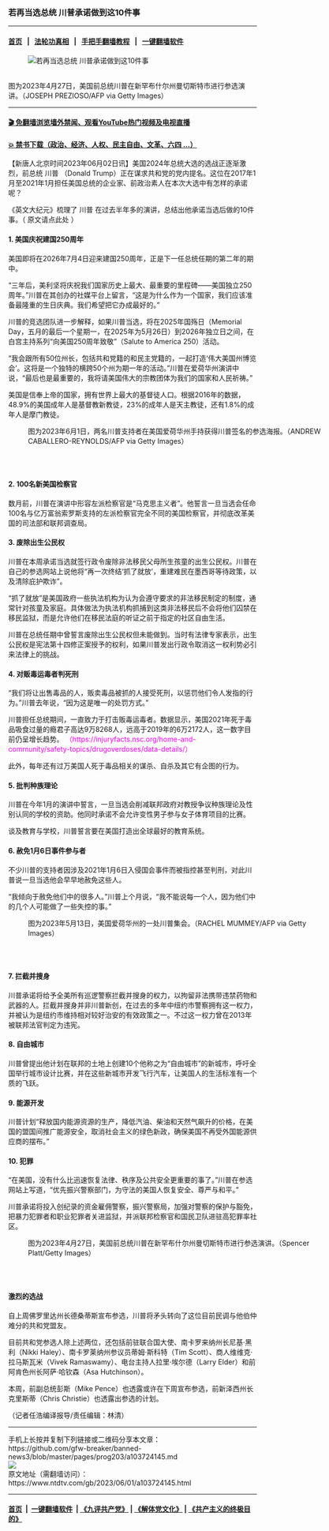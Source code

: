 ### 若再当选总统 川普承诺做到这10件事
------------------------

#### [首页](https://github.com/gfw-breaker/banned-news3/blob/master/README.md) &nbsp;&nbsp;|&nbsp;&nbsp; [法轮功真相](https://github.com/begood0513/basic/blob/master/README.md)  &nbsp;&nbsp;|&nbsp;&nbsp; [手把手翻墙教程](https://github.com/gfw-breaker/guides/wiki)  &nbsp;&nbsp;|&nbsp;&nbsp; [一键翻墙软件](https://github.com/gfw-breaker/nogfw/blob/master/README.md)  



<div><div class="featured_image">
 <figure>
  <img alt="若再当选总统 川普承诺做到这10件事" src="https://i.ntdtv.com/assets/uploads/2023/06/id103724155-GettyImages-1252238006-800x450.jpg"/>
 </figure><br/>
 <span class="caption">
  图为2023年4月27日，美国前总统川普在新罕布什尔州曼切斯特市进行参选演讲。（JOSEPH PREZIOSO/AFP via Getty Images）
 </span>
</div>
</div><hr/>

#### [ 🎬  免翻墙浏览墙外禁闻、观看YouTube热门视频及电视直播](https://github.com/gfw-breaker/HelloWorld)

#### [ 💥  禁书下载（政治、经济、人权、民主自由、文革、六四 ...）](https://github.com/gfw-breaker/books/blob/master/README.md)

<div><div class="post_content" itemprop="articleBody">
 <p>
  【新唐人北京时间2023年06月02日讯】美国2024年总统大选的选战正逐渐激烈，前总统
  <ok href="https://www.ntdtv.com/gb/川普.htm">
   川普
  </ok>
  （Donald Trump）正在谋求共和党的党内提名。这位在2017年1月至2021年1月担任美国总统的企业家、前政治素人在本次大选中有怎样的承诺呢？
 </p>
 <p>
  《英文大纪元》梳理了
  <ok href="https://www.ntdtv.com/gb/川普.htm">
   川普
  </ok>
  在过去半年多的演讲，总结出他承诺当选后做的10件事。（
  <ok href="https://www.theepochtimes.com/in-depth-heres-what-trump-has-promised-if-he-wins-in-2024_5304064.html">
   原文请点此处
  </ok>
  ）
 </p>
 <h4>
  1. 美国庆祝建国250周年
 </h4>
 <p>
  美国即将在2026年7月4日迎来建国250周年，正是下一任总统任期的第二年的期中。
 </p>
 <p>
  “三年后，美利坚将庆祝我们国家历史上最大、最重要的里程碑——美国独立250周年。”川普在其创办的社媒平台上留言，“这是为什么作为一个国家，我们应该准备最隆重的生日庆典。我们希望把它办成最好的。”
 </p>
 <p>
  川普的竞选团队进一步解释，如果川普当选，将在2025年国殇日（Memorial Day，五月的最后一个星期一，在2025年为5月26日）到2026年独立日之间，在白宫主持系列“向美国250周年致敬”（Salute to America 250）活动。
 </p>
 <p>
  “我会跟所有50位州长，包括共和党籍的和民主党籍的，一起打造‘伟大美国州博览会’。这将是一个独特的横跨50个州为期一年的活动。”川普在爱荷华州演讲中说，“最后也是最重要的，我将请美国伟大的宗教团体为我们的国家和人民祈祷。”
 </p>
 <p>
  美国是信奉上帝的国家，拥有世界上最大的基督徒人口。根据2016年的数据，48.9%的美国成年人是基督教新教徒，23%的成年人是天主教徒，还有1.8%的成年人是摩门教徒。
 </p>
 <figure class="wp-caption aligncenter" id="attachment_103724146" style="width: 600px">
  <img alt="" class="size-medium wp-image-103724146" src="https://i.ntdtv.com/assets/uploads/2023/06/id103724146-GettyImages-1258355046-600x433.jpg">
   <br/><figcaption class="wp-caption-text">
    图为2023年6月1日，两名川普支持者在美国爱荷华州手持获得川普签名的参选海报。（ANDREW CABALLERO-REYNOLDS/AFP via Getty Images）
   </figcaption><br/>
  </img>
 </figure><br/>
 <h4>
  2. 100名新美国检察官
 </h4>
 <p>
  数月前，川普在演讲中形容左派检察官是“马克思主义者”。他誓言一旦当选会任命100名与亿万富翁索罗斯支持的左派检察官完全不同的美国检察官，并彻底改革美国的司法部和联邦调查局。
 </p>
 <h4>
  3. 废除出生公民权
 </h4>
 <p>
  川普在本周承诺当选就签行政令废除非法移民父母所生孩童的出生公民权。川普在自己的参选网站上说他将“再一次终结‘抓了就放’，重建难民在墨西哥等待政策，以及清除庇护欺诈”。
 </p>
 <p>
  “抓了就放”是美国政府一些执法机构为认为会遵守要求的非法移民制定的制度，通常针对孩童及家庭。具体做法为执法机构抓捕到这类非法移民后不会将他们囚禁在移民监狱，而是允许他们在移民法庭的听证之前于指定的社区自由生活。
 </p>
 <p>
  川普在总统任期中曾誓言废除出生公民权但未能做到。当时有法律专家表示，出生公民权是宪法第十四修正案授予的权利，如果川普发出行政令取消这一权利势必引来法律上的挑战。
 </p>
 <h4>
  4. 对贩毒运毒者判死刑
 </h4>
 <p>
  “我们将让出售毒品的人，贩卖毒品被抓的人接受死刑，以惩罚他们令人发指的行为。”川普去年说，“因为这是唯一的处罚方式。”
 </p>
 <p>
  川普担任总统期间，一直致力于打击贩毒运毒者。数据显示，美国2021年死于毒品吸食过量的瘾君子高达9万8268人，远高于2019年的6万2172人，这一数字目前仍呈增长趋势。
  <span style="color: #ff00ff;">
   （https://injuryfacts.nsc.org/home-and-community/safety-topics/drugoverdoses/data-details/）
  </span>
 </p>
 <p>
  此外，每年还有过万美国人死于毒品相关的谋杀、自杀及其它有企图的行为。
 </p>
 <h4>
  5. 批判种族理论
 </h4>
 <p>
  川普在今年1月的演讲中誓言，一旦当选会削减联邦政府对教授争议种族理论及性别认同的学校的资助。他同时承诺不会允许变性男子参与女子体育项目的比赛。
 </p>
 <p>
  谈及教育与学校，川普誓言要在美国打造出全球最好的教育系统。
 </p>
 <h4>
  6. 赦免1月6日事件参与者
 </h4>
 <p>
  不少川普的支持者因涉及2021年1月6日入侵国会事件而被指控甚至判刑，对此川普说一旦当选他会早早地赦免这些人。
 </p>
 <p>
  “我倾向于赦免他们中的很多人。”川普上个月说，“我不能说每一个人，因为他们中的几个人可能做了一些失控的事。”
 </p>
 <figure class="wp-caption aligncenter" id="attachment_103724152" style="width: 600px">
  <img alt="" class="size-medium wp-image-103724152" src="https://i.ntdtv.com/assets/uploads/2023/06/id103724152-GettyImages-1254622217-600x400.jpg">
   <br/><figcaption class="wp-caption-text">
    图为2023年5月13日，美国爱荷华州的一处川普集会。（RACHEL MUMMEY/AFP via Getty Images）
   </figcaption><br/>
  </img>
 </figure><br/>
 <h4>
  7. 拦截并搜身
 </h4>
 <p>
  川普承诺将给予全美所有巡逻警察拦截并搜身的权力，以拘留非法携带违禁药物和武器的人。拦截并搜身并非川普新创，在过去的多年中纽约市警察拥有这一权力，并被认为是纽约市维持相对较好治安的有效政策之一。不过这一权力曾在2013年被联邦法官判定为违宪。
 </p>
 <h4>
  8. 自由城市
 </h4>
 <p>
  川普曾提出他计划在联邦的土地上创建10个他称之为“自由城市”的新城市，呼吁全国举行城市设计比赛，并在这些新城市开发飞行汽车，让美国人的生活标准有一个质的飞跃。
 </p>
 <h4>
  9. 能源开发
 </h4>
 <p>
  川普计划“释放国内能源资源的生产，降低汽油、柴油和天然气飙升的价格，在美国的盟国间推广能源安全，取消社会主义的绿色新政，确保美国不再受外国能源供应商的摆布。”
 </p>
 <h4>
  10. 犯罪
 </h4>
 <p>
  “在美国，没有什么比迅速恢复法律、秩序及公共安全更重要的事了。”川普在参选网站上写道，“优先振兴警察部门，为守法的美国人恢复安全、尊严与和平。”
 </p>
 <p>
  川普承诺将投入创纪录的资金雇佣警察，振兴警察局，加强对警察的保护与豁免，把暴力犯罪者和职业犯罪者关进监狱，并派联邦检察官和国民卫队进驻高犯罪率社区。
 </p>
 <figure class="wp-caption aligncenter" id="attachment_103724153" style="width: 600px">
  <img alt="" class="size-medium wp-image-103724153" src="https://i.ntdtv.com/assets/uploads/2023/06/id103724153-GettyImages-1485857181-600x400.jpg"/>
  <br/><figcaption class="wp-caption-text">
   图为2023年4月27日，美国前总统川普在新罕布什尔州曼切斯特市进行参选演讲。（Spencer Platt/Getty Images）
  </figcaption><br/>
 </figure><br/>
 <h4>
  激烈的选战
 </h4>
 <p>
  自上周佛罗里达州长德桑蒂斯宣布参选，川普将矛头转向了这位目前民调与他伯仲难分的共和党盟友。
 </p>
 <p>
  目前共和党参选人除上述两位，还包括前驻联合国大使、南卡罗来纳州长尼基·黑利（Nikki Haley）、南卡罗莱纳州参议员蒂姆·斯科特（Tim Scott）、商人维维克·拉马斯瓦米（Vivek Ramaswamy）、电台主持人拉里·埃尔德（Larry Elder）和前阿肯色州长阿萨·哈钦森（Asa Hutchinson）。
 </p>
 <p>
  本周，前副总统彭斯（Mike Pence）也透露或许在下周宣布参选，前新泽西州长克里斯蒂（Chris Christie）也透露出参选的计划。
 </p>
 <p>
  （记者任浩编译报导/责任编辑：林清）
 </p>
 <div class="single_ad">
 </div>
</div>
</div>
<hr/>
手机上长按并复制下列链接或二维码分享本文章：<br/>
https://github.com/gfw-breaker/banned-news3/blob/master/pages/prog203/a103724145.md <br/>
<a href='https://github.com/gfw-breaker/banned-news3/blob/master/pages/prog203/a103724145.md'><img src='https://github.com/gfw-breaker/banned-news3/blob/master/pages/prog203/a103724145.md.png'/></a> <br/>
原文地址（需翻墙访问）：https://www.ntdtv.com/gb/2023/06/01/a103724145.html


------------------------
#### [首页](https://github.com/gfw-breaker/banned-news3/blob/master/README.md) &nbsp;|&nbsp; [一键翻墙软件](https://github.com/gfw-breaker/nogfw/blob/master/README.md) &nbsp;| [《九评共产党》](https://github.com/gfw-breaker/9ping.md/blob/master/README.md#九评之一评共产党是什么) | [《解体党文化》](https://github.com/gfw-breaker/jtdwh.md/blob/master/README.md) | [《共产主义的终极目的》](https://github.com/gfw-breaker/gczydzjmd.md/blob/master/README.md)


<img src='http://gfw-breaker.win/banned-news3/pages/prog203/a103724145.md' width='0px' height='0px'/>